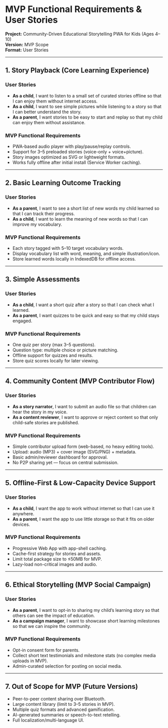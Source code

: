 # MVP Functional Requirements & User Stories  
**Project:** Community-Driven Educational Storytelling PWA for Kids (Ages 4–10)  
**Version:** MVP Scope  
**Format:** User Stories

---

## 1. Story Playback (Core Learning Experience)

### User Stories
- **As a child**, I want to listen to a small set of curated stories offline so that I can enjoy them without internet access.  
- **As a child**, I want to see simple pictures while listening to a story so that I can better understand the story.  
- **As a parent**, I want stories to be easy to start and replay so that my child can enjoy them without assistance.

### MVP Functional Requirements
- PWA-based audio player with play/pause/replay controls.
- Support for 3–5 preloaded stories (voice-only + voice+picture).
- Story images optimized as SVG or lightweight formats.
- Works fully offline after initial install (Service Worker caching).

---

## 2. Basic Learning Outcome Tracking

### User Stories
- **As a parent**, I want to see a short list of new words my child learned so that I can track their progress.  
- **As a child**, I want to learn the meaning of new words so that I can improve my vocabulary.

### MVP Functional Requirements
- Each story tagged with 5–10 target vocabulary words.
- Display vocabulary list with word, meaning, and simple illustration/icon.
- Store learned words locally in IndexedDB for offline access.

---

## 3. Simple Assessments

### User Stories
- **As a child**, I want a short quiz after a story so that I can check what I learned.  
- **As a parent**, I want quizzes to be quick and easy so that my child stays engaged.

### MVP Functional Requirements
- One quiz per story (max 3–5 questions).
- Question type: multiple choice or picture matching.
- Offline support for quizzes and results.
- Store quiz scores locally for later viewing.

---

## 4. Community Content (MVP Contributor Flow)

### User Stories
- **As a story narrator**, I want to submit an audio file so that children can hear the story in my voice.  
- **As a content reviewer**, I want to approve or reject content so that only child-safe stories are published.

### MVP Functional Requirements
- Simple contributor upload form (web-based, no heavy editing tools).
- Upload: audio (MP3) + cover image (SVG/PNG) + metadata.
- Basic admin/reviewer dashboard for approval.
- No P2P sharing yet — focus on central submission.

---

## 5. Offline-First & Low-Capacity Device Support

### User Stories
- **As a child**, I want the app to work without internet so that I can use it anywhere.  
- **As a parent**, I want the app to use little storage so that it fits on older devices.

### MVP Functional Requirements
- Progressive Web App with app-shell caching.
- Cache-first strategy for stories and assets.
- Limit total package size to ≤50MB for MVP.
- Lazy-load non-critical images and audio.

---

## 6. Ethical Storytelling (MVP Social Campaign)

### User Stories
- **As a parent**, I want to opt-in to sharing my child’s learning story so that others can see the impact of education.  
- **As a campaign manager**, I want to showcase short learning milestones so that we can inspire the community.

### MVP Functional Requirements
- Opt-in consent form for parents.
- Collect short text testimonials and milestone stats (no complex media uploads in MVP).
- Admin-curated selection for posting on social media.

---

## 7. Out of Scope for MVP (Future Versions)
- Peer-to-peer content sharing over Bluetooth.
- Large content library (limit to 3–5 stories in MVP).
- Multiple quiz formats and advanced gamification.
- AI-generated summaries or speech-to-text retelling.
- Full localization/multi-language UI.
